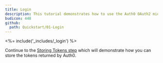 ```yaml
---
title: Login
description: This tutorial demonstrates how to use the Auth0 OAuth2 middleware to add authentication to your web app
budicon: 448
github:
  path: Quickstart/01-Login
---
```

<%= include('_includes/_login') %>

Continue to the [Storing Tokens step](/quickstart/webapp/aspnet-owin/02-storing-tokens) which will demonstrate how you can store the tokens returned by Auth0.
